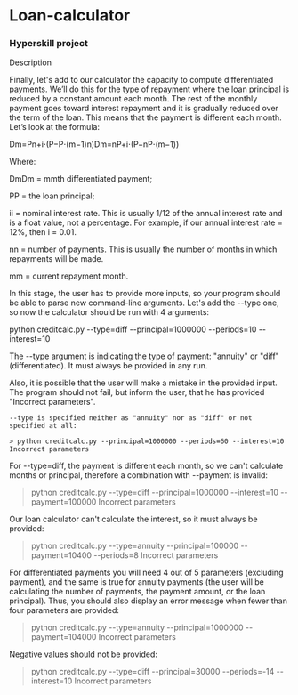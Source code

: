 # Loan-calculator
### Hyperskill project


Description

Finally, let's add to our calculator the capacity to compute differentiated payments. We’ll do this for the type of repayment where the loan principal is reduced by a constant amount each month. The rest of the monthly payment goes toward interest repayment and it is gradually reduced over the term of the loan. This means that the payment is different each month. Let’s look at the formula:

Dm=Pn+i⋅(P−P⋅(m−1)n)Dm​=nP​+i⋅(P−nP⋅(m−1)​)

Where:

DmDm​ = mmth differentiated payment;

PP = the loan principal;

ii = nominal interest rate. This is usually 1/12 of the annual interest rate and is a float value, not a percentage. For example, if our annual interest rate = 12%, then i = 0.01.

nn = number of payments. This is usually the number of months in which repayments will be made.

mm = current repayment month.

In this stage, the user has to provide more inputs, so your program should be able to parse new command-line arguments. Let's add the --type one, so now the calculator should be run with 4 arguments:

python creditcalc.py --type=diff --principal=1000000 --periods=10 --interest=10

The --type argument is indicating the type of payment: "annuity" or "diff" (differentiated). It must always be provided in any run.

Also, it is possible that the user will make a mistake in the provided input. The program should not fail, but inform the user, that he has provided "Incorrect parameters".

    --type is specified neither as "annuity" nor as "diff" or not specified at all:

    > python creditcalc.py --principal=1000000 --periods=60 --interest=10
    Incorrect parameters

For --type=diff, the payment is different each month, so we can't calculate months or principal, therefore a combination with --payment is invalid:

> python creditcalc.py --type=diff --principal=1000000 --interest=10 --payment=100000
Incorrect parameters

Our loan calculator can't calculate the interest, so it must always be provided:

> python creditcalc.py --type=annuity --principal=100000 --payment=10400 --periods=8
Incorrect parameters

For differentiated payments you will need 4 out of 5 parameters (excluding payment), and the same is true for annuity payments (the user will be calculating the number of payments, the payment amount, or the loan principal). Thus, you should also display an error message when fewer than four parameters are provided:

> python creditcalc.py --type=annuity --principal=1000000 --payment=104000
Incorrect parameters

Negative values should not be provided:

> python creditcalc.py --type=diff --principal=30000 --periods=-14 --interest=10
Incorrect parameters

